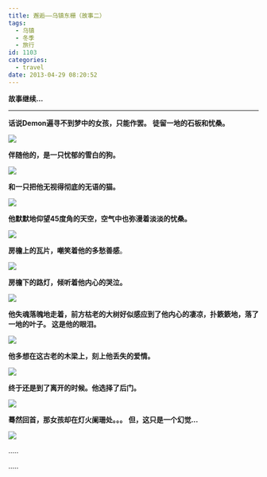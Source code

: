 ```yaml
---
title: 邂逅——乌镇东栅（故事二）
tags:
  - 乌镇
  - 冬季
  - 旅行
id: 1103
categories:
  - travel
date: 2013-04-29 08:20:52
---
```


**故事继续...**
*************************************
**话说Demon遍寻不到梦中的女孩，只能作罢。**
**徒留一地的石板和忧桑。**

![](http://y.photo.qq.com/img?s=4jLMRBok1&l=y.jpg)
<!--more-->

**伴随他的，是一只忧郁的雪白的狗。**

![](http://y.photo.qq.com/img?s=C38n0OycH&l=y.jpg)

**和一只把他无视得彻底的无语的猫。**

![](http://y.photo.qq.com/img?s=01yuLiRh2&l=y.jpg)

**他默默地仰望45度角的天空，空气中也弥漫着淡淡的忧桑。**

![](http://y.photo.qq.com/img?s=l4g6Gdord&l=y.jpg)

**房檐上的瓦片，嘲笑着他的多愁善感**。

![](http://y.photo.qq.com/img?s=jwnA7bbZ3&l=y.jpg)

**房檐下的路灯，倾听着他内心的哭泣。**

![](http://y.photo.qq.com/img?s=ul9W4ifyt&l=y.jpg)

**他失魂落魄地走着，前方枯老的大树好似感应到了他内心的凄凉，扑簌簌地，落了一地的叶子。
这是他的眼泪。**

![](http://y.photo.qq.com/img?s=q8h0MwaT2&l=y.jpg)

**他多想在这古老的木梁上，刻上他丢失的爱情。**

![](http://y.photo.qq.com/img?s=MdjnMVRiX&l=y.jpg)

**终于还是到了离开的时候。他选择了后门。**

![](http://y.photo.qq.com/img?s=jyl2gCKGn&l=y.jpg)

**蓦然回首，那女孩却在灯火阑珊处。。。**
**但，这只是一个幻觉...**

![](http://y.photo.qq.com/img?s=2t93jAyEX&l=y.jpg)

.....

.....
